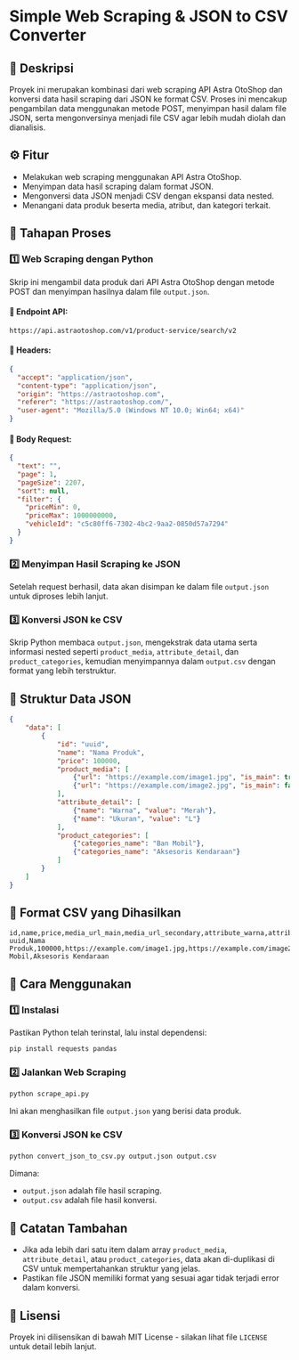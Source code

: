 # Simple Web Scraping & JSON to CSV Converter

## 📌 Deskripsi
Proyek ini merupakan kombinasi dari web scraping API Astra OtoShop dan konversi data hasil scraping dari JSON ke format CSV. Proses ini mencakup pengambilan data menggunakan metode POST, menyimpan hasil dalam file JSON, serta mengonversinya menjadi file CSV agar lebih mudah diolah dan dianalisis.

## ⚙️ Fitur
- Melakukan web scraping menggunakan API Astra OtoShop.
- Menyimpan data hasil scraping dalam format JSON.
- Mengonversi data JSON menjadi CSV dengan ekspansi data nested.
- Menangani data produk beserta media, atribut, dan kategori terkait.

## 🚀 Tahapan Proses
### 1️⃣ Web Scraping dengan Python
Skrip ini mengambil data produk dari API Astra OtoShop dengan metode POST dan menyimpan hasilnya dalam file `output.json`.

#### 🔹 Endpoint API:
```
https://api.astraotoshop.com/v1/product-service/search/v2
```
#### 🔹 Headers:
```json
{
  "accept": "application/json",
  "content-type": "application/json",
  "origin": "https://astraotoshop.com",
  "referer": "https://astraotoshop.com/",
  "user-agent": "Mozilla/5.0 (Windows NT 10.0; Win64; x64)"
}
```

#### 🔹 Body Request:
```json
{
  "text": "",
  "page": 1,
  "pageSize": 2207,
  "sort": null,
  "filter": {
    "priceMin": 0,
    "priceMax": 1000000000,
    "vehicleId": "c5c80ff6-7302-4bc2-9aa2-0850d57a7294"
  }
}
```

### 2️⃣ Menyimpan Hasil Scraping ke JSON
Setelah request berhasil, data akan disimpan ke dalam file `output.json` untuk diproses lebih lanjut.

### 3️⃣ Konversi JSON ke CSV
Skrip Python membaca `output.json`, mengekstrak data utama serta informasi nested seperti `product_media`, `attribute_detail`, dan `product_categories`, kemudian menyimpannya dalam `output.csv` dengan format yang lebih terstruktur.

## 📂 Struktur Data JSON
```json
{
    "data": [
        {
            "id": "uuid",
            "name": "Nama Produk",
            "price": 100000,
            "product_media": [
                {"url": "https://example.com/image1.jpg", "is_main": true},
                {"url": "https://example.com/image2.jpg", "is_main": false}
            ],
            "attribute_detail": [
                {"name": "Warna", "value": "Merah"},
                {"name": "Ukuran", "value": "L"}
            ],
            "product_categories": [
                {"categories_name": "Ban Mobil"},
                {"categories_name": "Aksesoris Kendaraan"}
            ]
        }
    ]
}
```

## 📂 Format CSV yang Dihasilkan
```csv
id,name,price,media_url_main,media_url_secondary,attribute_warna,attribute_ukuran,category_1,category_2
uuid,Nama Produk,100000,https://example.com/image1.jpg,https://example.com/image2.jpg,Merah,L,Ban Mobil,Aksesoris Kendaraan
```

## 🔧 Cara Menggunakan
### 1️⃣ Instalasi
Pastikan Python telah terinstal, lalu instal dependensi:
```sh
pip install requests pandas
```

### 2️⃣ Jalankan Web Scraping
```sh
python scrape_api.py
```
Ini akan menghasilkan file `output.json` yang berisi data produk.

### 3️⃣ Konversi JSON ke CSV
```sh
python convert_json_to_csv.py output.json output.csv
```
Dimana:
- `output.json` adalah file hasil scraping.
- `output.csv` adalah file hasil konversi.

## 📌 Catatan Tambahan
- Jika ada lebih dari satu item dalam array `product_media`, `attribute_detail`, atau `product_categories`, data akan di-duplikasi di CSV untuk mempertahankan struktur yang jelas.
- Pastikan file JSON memiliki format yang sesuai agar tidak terjadi error dalam konversi.

## 📜 Lisensi
Proyek ini dilisensikan di bawah MIT License - silakan lihat file `LICENSE` untuk detail lebih lanjut.

